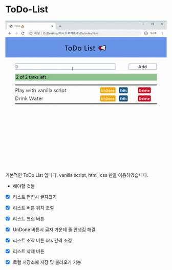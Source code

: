 # ToDo-List

<center>
    <img src='main_pic.gif'></img>
</center>

기본적인 ToDo List 입니다.
vanilla script, html, css 만을 이용하였습니다.

- 해야할 것들

- [x] 리스트 편집시 글자크기
- [x] 리스트 버튼 위치 조절
- [x] 리스트 편집 버튼
- [x] UnDone 버튼시 글자 가운데 줄 안생김 해결
- [x] 리스트 조작 버튼 css 간격 조정
- [x] 리스트 삭제 버튼
- [x] 로컬 저장소에 저장 및 불러오기 기능

